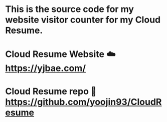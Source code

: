 # This is the source code for my website visitor counter for my Cloud Resume.
# Cloud Resume Website ☁️ https://yjbae.com/
# Cloud Resume repo 📂 https://github.com/yoojin93/CloudResume
